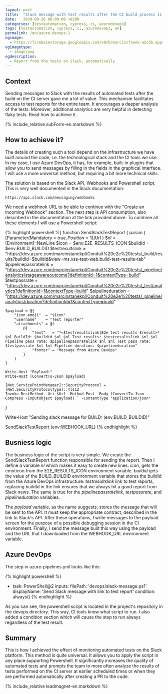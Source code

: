 ```yaml
---
layout: post
title:  "Slack message with test results after the CI build process is complete"
date:   2020-09-26 08:00:00 +0200
categories: [testautomation, cypress, ci, azuredevops]
tags: [testautomation, cypress, ci, azuredevops, en]
permalink: /en/azure-devops-1
ogimage:
  - https://firebasestorage.googleapis.com/v0/b/marcinstanek-a2c3b.appspot.com/o/azure-devops-1%2Fazure-devops-1.png?alt=media&token=794b4f9e-d113-4b78-a514-9f72082fd643
ogimagetype:
  - image/png
ogdescription:
  - Report from the tests on Slack, automatically
---
```


## Context

Sending messages to Slack with the results of automated tests after the build on the CI server gave me a lot of value. This mechanism facilitates access to test reports for the entire team. It encourages a deeper analysis of the tests. Moreover, additional analytics are very helpful in detecting flaky tests. Read how to achieve it.

{% include_relative subForm-en.markdown %}


## How to achieve it?
   
The details of creating such a tool depend on the infrastructure we have built around the code, i.e. the technological stack and the CI tools we use. In my case, I use Azure DevOps, it has, for example, built-in plugins that allow you to send messages by filling in the fields in the graphical interface. I will use a more universal method, but requiring a bit more technical skills.

The solution is based on the Slack API, Webhooks and Powershell script. This is very well documented in the Slack documentation:

    https://api.slack.com/messaging/webhooks

We need a webhook URL to be able to continue with the "Create an Incoming Webhook" section. The next step is API consumption, also described in the documentation at the link provided above. To combine all these elements I will use a Powershell script:

{% highlight powershell %}
function SendSlackTestReport {
    param (    
        [Parameter(Mandatory = $true, Position = 1)]$Url
    )
    $nl = [Environment]::NewLine
    $icon = $env:E2E_RESULTS_ICON
    $buildid = $env:BUILD_BUILDID
    $testresultslink = "https://dev.azure.com/marcinstanekpl/Conduit%20e2e%20tests/_build/results?buildId=$buildid&view=ms.vss-test-web.build-test-results-tab"
    $pipelinepassratelink = "https://dev.azure.com/marcinstanekpl/Conduit%20e2e%20tests/_pipeline/analytics/stageawareoutcome?definitionId=1&contextType=build"
    $testpassrate = "https://dev.azure.com/marcinstanekpl/Conduit%20e2e%20tests/_test/analytics?definitionId=1&contextType=build"
    $pipelineduration = "https://dev.azure.com/marcinstanekpl/Conduit%20e2e%20tests/_pipeline/analytics/duration?definitionId=1&contextType=build"

    $payload = @{
        "icon_emoji"  = "$icon"	
        "username"    = "Test reporter"
        "attachments" = @(
            @{
                "text"   = "*<$testresultslink|E2e test results $result>* $nl BuildId: $buildid $nl $nl Test results: $testresultslink $nl $nl Pipeline pass rate: $pipelinepassratelink $nl $nl Test pass rate: $testpassrate $nl $nl Pipeline duration: $pipelineduration"
                "footer" = "Message from Azure DevOps"
            }
        )
    }

    Write-Host "Payload:"
    Write-Host (ConvertTo-Json $payload)

    [Net.ServicePointManager]::SecurityProtocol = [Net.SecurityProtocolType]::Tls12
    Invoke-RestMethod -Uri $Url -Method Post -Body (ConvertTo-Json -Compress -InputObject $payload) ` -ContentType "application/json"
}

Write-Host "Sending slack message for BUILD: $($env:BUILD_BUILDID)"

SendSlackTestReport $($env:WEBHOOK_URL)
{% endhighlight %}

## Busniess logic
   
The business logic of the script is very simple. We create the SendSlackTestReport function responsible for sending the report. Then I define a variable _nl_ which makes it easy to create new lines. _icon_, gets the emoticon from the E2E_RESULTS_ICON environment variable. _buildid_ gets the value of the BUILD_BUILDID environment variable that stores the buildId from the Azure DevOps infrastructure. _testresultslink_ link to test reports, replacing buildId in the link ensures that we always hit a good report from Slack news. The same is true for the _pipelinepassratelink_, _testpassrate_, and _pipelineduration_ variables.
   
The _payload_ variable, as the name suggests, stores the message that will be sent to the API. It must keep the appropriate contract, described in the link to Slack's API. After these operations, I write messages to the payload screen for the purpose of a possible debugging session in the CI environment. Finally, I send the message built this way using the payload and the URL that I downloaded from the WEBHOOK_URL environment variable.

## Azure DevOps

The step in azure-pipelines.yml looks like this:

{% highlight powershell %}
- task: PowerShell@2
  inputs:
    filePath: 'devops/slack-message.ps1'
  displayName: 'Send Slack message with link to test report' 
  condition: always()
{% endhighlight %}

As you can see, the powershell script is located in the project's repository in the devops directory. This way, CI tools know what script to run. I also added a condition section which will cause the step to run always regardless of the test result.

## Summary

This is how I achieved the effect of monitoring automated tests on the Slack platform. This method is quite universal. It allows you to apply the script in any place supporting Powershell. It significantly increases the quality of automated tests and prompts the team to more often analyze the results of tests performed on the CI server at earlier scheduled times or when they are performed automatically after creating a PR to the code.

{% include_relative leadmagnet-en.markdown %}
